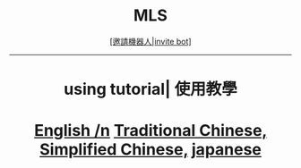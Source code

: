 <p align="center">
    <h1 align="center">
        <b>MLS</b>
    </h1>
</p>

<p align="center">
<a href="https://discord.com/api/oauth2/authorize?client_id=869150235073601537&permissions=8&scope=bot%20applications.commands">[邀請機器人|invite bot]</a>
</p>

---

<p align="center">
<h1 align="center">
    <b>using tutorial| 使用教學</b>
    </h1>
    <h1 align="center">
    <a href="https://github.com/snowball3605/MLS-useing-tutorial/blob/main/english.md">English /n</a>
    <a href="https://github.com/snowball3605/MLS-useing-tutorial/blob/main/Chinese.md">Traditional Chinese,</a>
    <a href="https://github.com/snowball3605/MLS-useing-tutorial/blob/main/simplified%20Chinese.md">Simplified Chinese,</a>
    <a href="https://github.com/snowball3605/MLS-useing-tutorial/blob/main/日本語.md">japanese</a>
    </h1>
</p>
